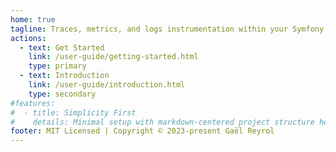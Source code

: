 ```yaml
---
home: true
tagline: Traces, metrics, and logs instrumentation within your Symfony application
actions:
  - text: Get Started
    link: /user-guide/getting-started.html
    type: primary
  - text: Introduction
    link: /user-guide/introduction.html
    type: secondary
#features:
#  - title: Simplicity First
#    details: Minimal setup with markdown-centered project structure helps you focus on writing.
footer: MIT Licensed | Copyright © 2023-present Gaël Reyrol
---
```

